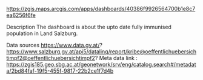 https://zgis.maps.arcgis.com/apps/dashboards/40386f9926564700b1e8c7ea6256f6fe

Description
The dashboard is about the upto date fully immunised population in Land Salzburg.

Data sources
https://www.data.gv.at/?
https://www.salzburg.gv.at/api5/datalinq/report/kribe@oeffentlichuebersichtimpf2@oeffentlichuebersichtimpf2?
Meta data link : https://zgis185.geo.sbg.ac.at/geonetwork/srv/eng/catalog.search#/metadata/2bd84faf-19f5-455f-9817-22b2ce1f7d4b


